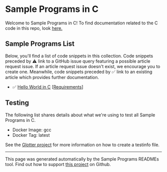 # Sample Programs in C

Welcome to Sample Programs in C! To find documentation related to the C code in this repo, look [here.](https://sample-programs.therenegadecoder.com/languages/c)

## Sample Programs List

Below, you'll find a list of code snippets in this collection. Code snippets preceded by :warning: link to a GitHub issue query featuring a possible article request issue. If an article request issue doesn't exist, we encourage you to create one. Meanwhile, code snippets preceded by :white_check_mark: link to an existing article which provides further documentation.

- :white_check_mark: [Hello World in C](https://sample-programs.therenegadecoder.com/projects/hello-world/c) [[Requirements](https://sample-programs.therenegadecoder.com/projects/hello-world)]

## Testing

The following list shares details about what we're using to test all Sample Programs in C.

- Docker Image: gcc
- Docker Tag: latest

See the [Glotter project](https://github.com/auroq/glotter) for more information on how to create a testinfo file.

---

This page was generated automatically by the Sample Programs READMEs tool. Find out how to support [this project](https://github.com/TheRenegadeCoder/sample-programs-readmes) on Github.